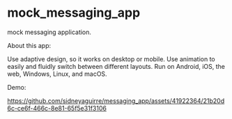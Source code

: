 # mock_messaging_app

mock messaging application. 

About this app:

Use adaptive design, so it works on desktop or mobile.
Use animation to easily and fluidly switch between different layouts.
Run on Android, iOS, the web, Windows, Linux, and macOS.

Demo:

https://github.com/sidneyaguirre/messaging_app/assets/41922364/21b20d6c-ce6f-466c-8e81-65f5e31f3106

